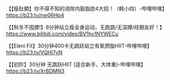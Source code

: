 【【瘦肚腩】你不得不知的消除内脏脂肪4大招！（韩小四）-哔哩哔哩】 https://b23.tv/nw06Hp4

【【秋冬不囤膘!】8分钟站立瘦全身运动，无跑跳/无深蹲/经期友好！】   
https://www.bilibili.com/video/BV1hv1NYWECu

【【Eleni Fit】30分钟400卡无跳跃站立有氧燃脂HIIT-哔哩哔哩】 https://b23.tv/VQHI7yN

【【初阶】30分钟 无跳跃HIIT (适合新手、大体重)-哔哩哔哩】 https://b23.tv/XrBDMN3


<!--stackedit_data:
eyJoaXN0b3J5IjpbLTM4NjY4MDI1MiwtNjYyNDgxNzA4LC0yMD
g4NzQ2NjEyXX0=
-->